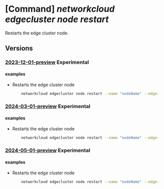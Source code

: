 # [Command] _networkcloud edgecluster node restart_

Restarts the edge cluster node.

## Versions

### [2023-12-01-preview](/Resources/mgmt-plane/L3N1YnNjcmlwdGlvbnMve30vcmVzb3VyY2Vncm91cHMve30vcHJvdmlkZXJzL21pY3Jvc29mdC5uZXR3b3JrY2xvdWQvZWRnZWNsdXN0ZXJzL3t9L25vZGVzL3t9L3Jlc3RhcnQ=/2023-12-01-preview.xml) **Experimental**

<!-- mgmt-plane /subscriptions/{}/resourcegroups/{}/providers/microsoft.networkcloud/edgeclusters/{}/nodes/{}/restart 2023-12-01-preview -->

#### examples

- Restarts the edge cluster node
    ```bash
        networkcloud edgecluster node restart --name "nodeName" --edge-cluster-name "edgeClusterName" --resource-group "resourceGroupName"
    ```

### [2024-03-01-preview](/Resources/mgmt-plane/L3N1YnNjcmlwdGlvbnMve30vcmVzb3VyY2Vncm91cHMve30vcHJvdmlkZXJzL21pY3Jvc29mdC5uZXR3b3JrY2xvdWQvZWRnZWNsdXN0ZXJzL3t9L25vZGVzL3t9L3Jlc3RhcnQ=/2024-03-01-preview.xml) **Experimental**

<!-- mgmt-plane /subscriptions/{}/resourcegroups/{}/providers/microsoft.networkcloud/edgeclusters/{}/nodes/{}/restart 2024-03-01-preview -->

#### examples

- Restarts the edge cluster node
    ```bash
        networkcloud edgecluster node restart --name "nodeName" --edge-cluster-name "edgeClusterName" --resource-group "resourceGroupName"
    ```

### [2024-05-01-preview](/Resources/mgmt-plane/L3N1YnNjcmlwdGlvbnMve30vcmVzb3VyY2Vncm91cHMve30vcHJvdmlkZXJzL21pY3Jvc29mdC5uZXR3b3JrY2xvdWQvZWRnZWNsdXN0ZXJzL3t9L25vZGVzL3t9L3Jlc3RhcnQ=/2024-05-01-preview.xml) **Experimental**

<!-- mgmt-plane /subscriptions/{}/resourcegroups/{}/providers/microsoft.networkcloud/edgeclusters/{}/nodes/{}/restart 2024-05-01-preview -->

#### examples

- Restarts the edge cluster node
    ```bash
        networkcloud edgecluster node restart --name "nodeName" --edge-cluster-name "edgeClusterName" --resource-group "resourceGroupName"
    ```
